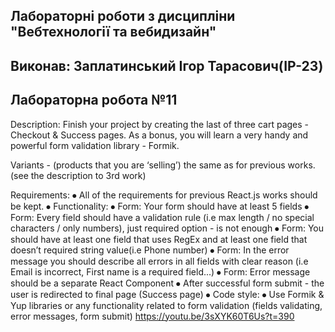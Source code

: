 ## Лабораторні роботи з дисципліни "Вебтехнології та вебидизайн"

## Виконав: Заплатинський Ігор Тарасович(ІР-23)
## Лабораторна робота №11

Description: Finish your project by creating the last of three cart pages - Checkout & Success pages.
As a bonus, you will learn a very handy and powerful form validation library - Formik.

Variants -  (products that you are ‘selling’) the same as for previous works. (see the description to 3rd work)

Requirements: 
⦁	All of the requirements for previous React.js works should be kept.
⦁	Functionality: 
⦁	Form: Your form should have at least 5 fields
⦁	Form: Every field should have a validation rule (i.e max length / no special characters / only numbers), just required option - is not enough 
⦁	Form: You should have at least one field that uses RegEx and at least one field that doesn’t required string value(i.e Phone number)
⦁	Form: In the error message you should describe all errors in all fields with clear reason (i.e Email is incorrect, First name is a required field...)
⦁	Form: Error message should be a separate React Component
⦁	After successful form submit - the user is redirected to final page (Success page)
⦁	 Code style:
⦁	Use Formik & Yup libraries or any functionality related to form validation (fields validating, error messages, form submit)
https://youtu.be/3sXYK60T6Us?t=390

